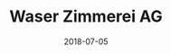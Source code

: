 ---
title:          "Waser Zimmerei AG"
date:           "2018-07-05"
draft:          false
robotsExclude:  true
---